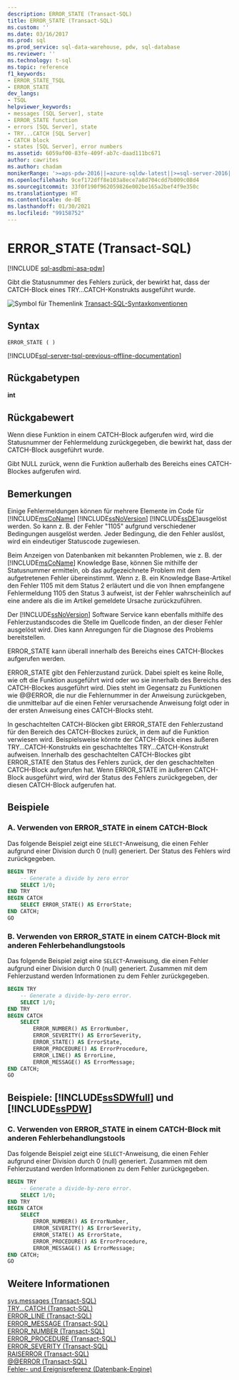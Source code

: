 ```yaml
---
description: ERROR_STATE (Transact-SQL)
title: ERROR_STATE (Transact-SQL)
ms.custom: ''
ms.date: 03/16/2017
ms.prod: sql
ms.prod_service: sql-data-warehouse, pdw, sql-database
ms.reviewer: ''
ms.technology: t-sql
ms.topic: reference
f1_keywords:
- ERROR_STATE_TSQL
- ERROR_STATE
dev_langs:
- TSQL
helpviewer_keywords:
- messages [SQL Server], state
- ERROR_STATE function
- errors [SQL Server], state
- TRY...CATCH [SQL Server]
- CATCH block
- states [SQL Server], error numbers
ms.assetid: 6059af00-83fe-409f-ab7c-daad111bc671
author: cawrites
ms.author: chadam
monikerRange: '>=aps-pdw-2016||=azure-sqldw-latest||>=sql-server-2016||>=sql-server-linux-2017||=azuresqldb-mi-current'
ms.openlocfilehash: 9cef172dff8e103a8ece7a8d704cdd7b009c08d4
ms.sourcegitcommit: 33f0f190f962059826e002be165a2bef4f9e350c
ms.translationtype: HT
ms.contentlocale: de-DE
ms.lasthandoff: 01/30/2021
ms.locfileid: "99158752"
---
```

# <a name="error_state-transact-sql"></a>ERROR_STATE (Transact-SQL)

[!INCLUDE [sql-asdbmi-asa-pdw](../../includes/applies-to-version/sql-asdbmi-asa-pdw.md)]

  Gibt die Statusnummer des Fehlers zurück, der bewirkt hat, dass der CATCH-Block eines TRY…CATCH-Konstrukts ausgeführt wurde.  
  
 ![Symbol für Themenlink](../../database-engine/configure-windows/media/topic-link.gif "Symbol für Themenlink") [Transact-SQL-Syntaxkonventionen](../../t-sql/language-elements/transact-sql-syntax-conventions-transact-sql.md)  
  
## <a name="syntax"></a>Syntax  
  
```syntaxsql  
ERROR_STATE ( )  
```  
  
[!INCLUDE[sql-server-tsql-previous-offline-documentation](../../includes/sql-server-tsql-previous-offline-documentation.md)]

## <a name="return-types"></a>Rückgabetypen
 **int**  
  
## <a name="return-value"></a>Rückgabewert  
 Wenn diese Funktion in einem CATCH-Block aufgerufen wird, wird die Statusnummer der Fehlermeldung zurückgegeben, die bewirkt hat, dass der CATCH-Block ausgeführt wurde.  
  
 Gibt NULL zurück, wenn die Funktion außerhalb des Bereichs eines CATCH-Blockes aufgerufen wird.  
  
## <a name="remarks"></a>Bemerkungen  
 Einige Fehlermeldungen können für mehrere Elemente im Code für [!INCLUDE[msCoName](../../includes/msconame-md.md)] [!INCLUDE[ssNoVersion](../../includes/ssnoversion-md.md)] [!INCLUDE[ssDE](../../includes/ssde-md.md)]ausgelöst werden. So kann z. B. der Fehler "1105" aufgrund verschiedener Bedingungen ausgelöst werden. Jeder Bedingung, die den Fehler auslöst, wird ein eindeutiger Statuscode zugewiesen.  
  
 Beim Anzeigen von Datenbanken mit bekannten Problemen, wie z. B. der [!INCLUDE[msCoName](../../includes/msconame-md.md)] Knowledge Base, können Sie mithilfe der Statusnummer ermitteln, ob das aufgezeichnete Problem mit dem aufgetretenen Fehler übereinstimmt. Wenn z. B. ein Knowledge Base-Artikel den Fehler 1105 mit dem Status 2 erläutert und die von Ihnen empfangene Fehlermeldung 1105 den Status 3 aufweist, ist der Fehler wahrscheinlich auf eine andere als die im Artikel gemeldete Ursache zurückzuführen.  
  
 Der [!INCLUDE[ssNoVersion](../../includes/ssnoversion-md.md)] Software Service kann ebenfalls mithilfe des Fehlerzustandscodes die Stelle im Quellcode finden, an der dieser Fehler ausgelöst wird. Dies kann Anregungen für die Diagnose des Problems bereitstellen.  
  
 ERROR_STATE kann überall innerhalb des Bereichs eines CATCH-Blockes aufgerufen werden.  
  
 ERROR_STATE gibt den Fehlerzustand zurück. Dabei spielt es keine Rolle, wie oft die Funktion ausgeführt wird oder wo sie innerhalb des Bereichs des CATCH-Blockes ausgeführt wird. Dies steht im Gegensatz zu Funktionen wie @@ERROR, die nur die Fehlernummer in der Anweisung zurückgeben, die unmittelbar auf die einen Fehler verursachende Anweisung folgt oder in der ersten Anweisung eines CATCH-Blocks steht.  
  
 In geschachtelten CATCH-Blöcken gibt ERROR_STATE den Fehlerzustand für den Bereich des CATCH-Blockes zurück, in dem auf die Funktion verwiesen wird. Beispielsweise könnte der CATCH-Block eines äußeren TRY...CATCH-Konstrukts ein geschachteltes TRY...CATCH-Konstrukt aufweisen. Innerhalb des geschachtelten CATCH-Blockes gibt ERROR_STATE den Status des Fehlers zurück, der den geschachtelten CATCH-Block aufgerufen hat. Wenn ERROR_STATE im äußeren CATCH-Block ausgeführt wird, wird der Status des Fehlers zurückgegeben, der diesen CATCH-Block aufgerufen hat.  
  
## <a name="examples"></a>Beispiele  
  
### <a name="a-using-error_state-in-a-catch-block"></a>A. Verwenden von ERROR_STATE in einem CATCH-Block  
 Das folgende Beispiel zeigt eine `SELECT`-Anweisung, die einen Fehler aufgrund einer Division durch 0 (null) generiert. Der Status des Fehlers wird zurückgegeben.  
  
```sql  
BEGIN TRY  
    -- Generate a divide by zero error  
    SELECT 1/0;  
END TRY  
BEGIN CATCH  
    SELECT ERROR_STATE() AS ErrorState;  
END CATCH;  
GO  
```  
  
### <a name="b-using-error_state-in-a-catch-block-with-other-error-handling-tools"></a>B. Verwenden von ERROR_STATE in einem CATCH-Block mit anderen Fehlerbehandlungstools  
 Das folgende Beispiel zeigt eine `SELECT`-Anweisung, die einen Fehler aufgrund einer Division durch 0 (null) generiert. Zusammen mit dem Fehlerzustand werden Informationen zu dem Fehler zurückgegeben.  
  
```sql  
BEGIN TRY  
    -- Generate a divide-by-zero error.  
    SELECT 1/0;  
END TRY  
BEGIN CATCH  
    SELECT  
        ERROR_NUMBER() AS ErrorNumber,  
        ERROR_SEVERITY() AS ErrorSeverity,  
        ERROR_STATE() AS ErrorState,  
        ERROR_PROCEDURE() AS ErrorProcedure,  
        ERROR_LINE() AS ErrorLine,  
        ERROR_MESSAGE() AS ErrorMessage;  
END CATCH;  
GO  
```  
  
## <a name="examples-sssdwfull-and-sspdw"></a>Beispiele: [!INCLUDE[ssSDWfull](../../includes/sssdwfull-md.md)] und [!INCLUDE[ssPDW](../../includes/sspdw-md.md)]  
  
### <a name="c-using-error_state-in-a-catch-block-with-other-error-handling-tools"></a>C. Verwenden von ERROR_STATE in einem CATCH-Block mit anderen Fehlerbehandlungstools  
 Das folgende Beispiel zeigt eine `SELECT`-Anweisung, die einen Fehler aufgrund einer Division durch 0 (null) generiert. Zusammen mit dem Fehlerzustand werden Informationen zu dem Fehler zurückgegeben.  
  
```sql  
BEGIN TRY  
    -- Generate a divide-by-zero error.  
    SELECT 1/0;  
END TRY  
BEGIN CATCH  
    SELECT  
        ERROR_NUMBER() AS ErrorNumber,  
        ERROR_SEVERITY() AS ErrorSeverity,  
        ERROR_STATE() AS ErrorState,  
        ERROR_PROCEDURE() AS ErrorProcedure,  
        ERROR_MESSAGE() AS ErrorMessage;  
END CATCH;  
GO  
```  
  
## <a name="see-also"></a>Weitere Informationen  
 [sys.messages &#40;Transact-SQL&#41;](../../relational-databases/system-catalog-views/messages-for-errors-catalog-views-sys-messages.md)   
 [TRY...CATCH &#40;Transact-SQL&#41;](../../t-sql/language-elements/try-catch-transact-sql.md)   
 [ERROR_LINE &#40;Transact-SQL&#41;](../../t-sql/functions/error-line-transact-sql.md)   
 [ERROR_MESSAGE &#40;Transact-SQL&#41;](../../t-sql/functions/error-message-transact-sql.md)   
 [ERROR_NUMBER &#40;Transact-SQL&#41;](../../t-sql/functions/error-number-transact-sql.md)   
 [ERROR_PROCEDURE &#40;Transact-SQL&#41;](../../t-sql/functions/error-procedure-transact-sql.md)   
 [ERROR_SEVERITY &#40;Transact-SQL&#41;](../../t-sql/functions/error-severity-transact-sql.md)   
 [RAISERROR &#40;Transact-SQL&#41;](../../t-sql/language-elements/raiserror-transact-sql.md)   
 [@@ERROR &#40;Transact-SQL&#41;](../../t-sql/functions/error-transact-sql.md)    
 [Fehler- und Ereignisreferenz &#40;Datenbank-Engine&#41;](../../relational-databases/errors-events/errors-and-events-reference-database-engine.md)     
  
    

